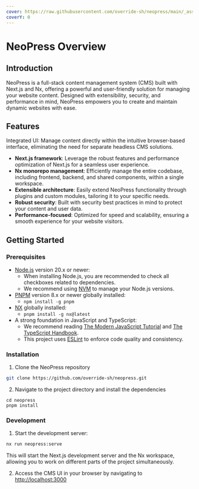 ```yaml
---
cover: https://raw.githubusercontent.com/override-sh/neopress/main/_assets/logo.svg
coverY: 0
---
```


# NeoPress Overview

## Introduction

NeoPress is a full-stack content management system (CMS) built with Next.js and Nx, offering a powerful and user-friendly solution for managing your website content. Designed with extensibility, security, and performance in mind, NeoPress empowers you to create and maintain dynamic websites with ease.

## Features

Integrated UI: Manage content directly within the intuitive browser-based interface, eliminating the need for separate headless CMS solutions.

* **Next.js framework**: Leverage the robust features and performance optimization of Next.js for a seamless user experience.
* **Nx monorepo management**: Efficiently manage the entire codebase, including frontend, backend, and shared components, within a single workspace.
* **Extensible architecture**: Easily extend NeoPress functionality through plugins and custom modules, tailoring it to your specific needs.
* **Robust security**: Built with security best practices in mind to protect your content and user data.
* **Performance-focused**: Optimized for speed and scalability, ensuring a smooth experience for your website visitors.

## Getting Started

### Prerequisites

* [Node.js](https://nodejs.org/en/download/) version 20.x or newer:
  * When installing Node.js, you are recommended to check all checkboxes related to dependencies.
  * We recommend using [NVM](https://github.com/nvm-sh/nvm) to manage your Node.js versions.
* [PNPM](https://pnpm.io/installation) version 8.x or newer globally installed:
  * `npm install -g pnpm`
* [NX](https://nx.dev/) globally installed:
  * `pnpm install -g nx@latest`
* A strong foundation in JavaScript and TypeScript:
  * We recommend reading [The Modern JavaScript Tutorial](https://javascript.info/) and [The TypeScript Handbook](https://www.typescriptlang.org/docs/handbook/intro.html).
  * This project uses [ESLint](https://eslint.org/) to enforce code quality and consistency.

### Installation

1. Clone the NeoPress repository

```bash
git clone https://github.com/override-sh/neopress.git
```

2. Navigate to the project directory and install the dependencies

```bash:
cd neopress
pnpm install
```

### Development

1. Start the development server:

```bash
nx run neopress:serve
```

This will start the Next.js development server and the Nx workspace, allowing you to work on different parts of the project simultaneously.

2. Access the CMS UI in your browser by navigating to [http://localhost:3000](http://localhost:3000)
